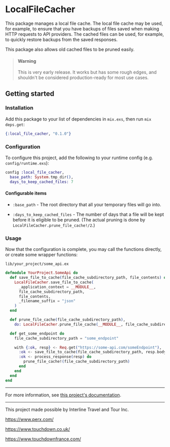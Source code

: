# LocalFileCacher

This package manages a local file cache. The local file cache may be used, for example, to ensure
that you have backups of files saved when making HTTP requests to API providers. The cached files
can be used, for example, to quickly restore backups from the saved responses.

This package also allows old cached files to be pruned easily.

> #### Warning
>
> This is very early release. It works but has some rough edges, and shouldn't be considered
> production-ready for most use cases.

## Getting started

### Installation

Add this package to your list of dependencies in `mix.exs`, then run `mix deps.get`:

```elixir
{:local_file_cacher, "0.1.0"}
```

### Configuration

To configure this project, add the following to your runtime config (e.g. `config/runtime.exs`):

```elixir
config :local_file_cacher,
  base_path: System.tmp_dir(),
  days_to_keep_cached_files: 7
```

#### Configurable items

- `:base_path` - The root directory that all your temporary files will go into.

- `:days_to_keep_cached_files` - The number of days that a file will be kept before it is
eligible to be pruned. (The actual pruning is done by `LocalFileCacher.prune_file_cache!/2`.)

### Usage

Now that the configuration is complete, you may call the functions directly, or create some
wrapper functions:

`lib/your_project/some_api.ex`
```elixir
defmodule YourProject.SomeApi do
  def save_file_to_cache(file_cache_subdirectory_path, file_contents) do
    LocalFileCacher.save_file_to_cache(
      _application_context = __MODULE__,
      file_cache_subdirectory_path,
      file_contents,
      _filename_suffix = "json"
    )
  end

  def prune_file_cache(file_cache_subdirectory_path),
    do: LocalFileCacher.prune_file_cache(__MODULE__, file_cache_subdirectory_path)

  def get_some_endpoint do
    file_cache_subdirectory_path = "some_endpoint"

    with {:ok, resp} <- Req.get("https://some-api.com/someEndpoint"),
      :ok <- save_file_to_cache(file_cache_subdirectory_path, resp.body),
      :ok <- process_response(resp) do
        prune_file_cache!(file_cache_subdirectory_path)
      end
    end
  end
end
```

---

For more information, see [this project's documentation](https://hexdocs.pm/local_file_cacher/LocalFileCacher.html).

---

This project made possible by Interline Travel and Tour Inc.

https://www.perx.com/

https://www.touchdown.co.uk/

https://www.touchdownfrance.com/
